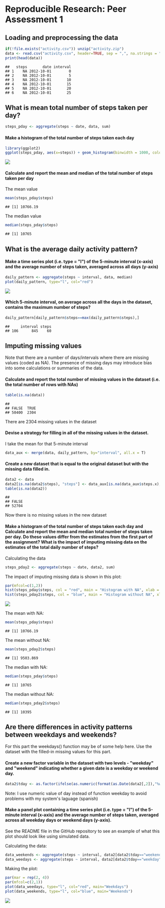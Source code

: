 # Reproducible Research: Peer Assessment 1

## Loading and preprocessing the data
        

```r
if(!file.exists("activity.csv")) unzip("activity.zip")
data <- read.csv("activity.csv", header=TRUE, sep = ",", na.strings = "NA")
print(head(data))
```

```
##   steps       date interval
## 1    NA 2012-10-01        0
## 2    NA 2012-10-01        5
## 3    NA 2012-10-01       10
## 4    NA 2012-10-01       15
## 5    NA 2012-10-01       20
## 6    NA 2012-10-01       25
```


## What is mean total number of steps taken per day?

```r
steps_pday <- aggregate(steps ~ date, data, sum)
```
#### Make a histogram of the total number of steps taken each day

```r
library(ggplot2)
ggplot(steps_pday, aes(x=steps)) + geom_histogram(binwidth = 1000, color="black", fill="red") 
```

![](PA1_template_files/figure-html/unnamed-chunk-3-1.png)<!-- -->

#### Calculate and report the mean and median of the total number of steps taken per day
The mean value

```r
mean(steps_pday$steps)
```

```
## [1] 10766.19
```

The median value

```r
median(steps_pday$steps)
```

```
## [1] 10765
```

 

## What is the average daily activity pattern?

#### Make a time series plot (i.e. type = "l") of the 5-minute interval (x-axis) and the average number of steps taken, averaged across all days (y-axis)

```r
daily_pattern <- aggregate(steps ~ interval, data, median)
plot(daily_pattern, type="l", col="red")
```

![](PA1_template_files/figure-html/unnamed-chunk-6-1.png)<!-- -->

#### Which 5-minute interval, on average across all the days in the dataset, contains the maximum number of steps?


```r
daily_pattern[daily_pattern$steps==max(daily_pattern$steps),]
```

```
##     interval steps
## 106      845    60
```



## Imputing missing values

Note that there are a number of days/intervals where there are missing values (coded as NA). The presence of missing days may introduce bias into some calculations or summaries of the data.
 
#### Calculate and report the total number of missing values in the dataset (i.e. the total number of rows with NAs)


```r
table(is.na(data))
```

```
## 
## FALSE  TRUE 
## 50400  2304
```
There are 2304 missing values in the dataset

#### Devise a strategy for filling in all of the missing values in the dataset. 
I take the mean for that 5-minute interval


```r
data_aux <- merge(data, daily_pattern, by="interval", all.x = T)
```


#### Create a new dataset that is equal to the original dataset but with the missing data filled in.


```r
data2 <- data
data2[is.na(data2$steps), "steps"] <- data_aux[is.na(data_aux$steps.x), "steps.y"]
table(is.na(data2))
```

```
## 
## FALSE 
## 52704
```


Now there is no missing values in the new dataset


#### Make a histogram of the total number of steps taken each day and Calculate and report the mean and median total number of steps taken per day. Do these values differ from the estimates from the first part of the assignment? What is the impact of imputing missing data on the estimates of the total daily number of steps?


Calculating the data


```r
steps_pday2 <- aggregate(steps ~ date, data2, sum)
```

The impact of imputing missing data is shown in this plot:

```r
par(mfcol=c(1,2))
hist(steps_pday$steps, col = "red", main = "Histogram with NA", xlab = "Steps")
hist(steps_pday2$steps, col = "blue", main = "Histogram without NA", xlab = "Steps")
```

![](PA1_template_files/figure-html/unnamed-chunk-12-1.png)<!-- -->

The mean with NA:

```r
mean(steps_pday$steps)
```

```
## [1] 10766.19
```

The mean without NA:

```r
mean(steps_pday2$steps)
```

```
## [1] 9503.869
```

The median with NA:

```r
median(steps_pday$steps)
```

```
## [1] 10765
```

The median without NA:

```r
median(steps_pday2$steps)
```

```
## [1] 10395
```



## Are there differences in activity patterns between weekdays and weekends?

For this part the weekdays() function may be of some help here. Use the dataset with the filled-in missing values for this part.

#### Create a new factor variable in the dataset with two levels - "weekday" and "weekend" indicating whether a given date is a weekday or weekend day.


```r
data2$tday <- as.factor(ifelse(as.numeric(format(as.Date(data2[,2]),"%w")) %in% c(0,6), "weekend", "weekday"))
```

Note: I use numeric value of day instead of function weekday to avoid problems with my system's laguage (spanish)


#### Make a panel plot containing a time series plot (i.e. type = "l") of the 5-minute interval (x-axis) and the average number of steps taken, averaged across all weekday days or weekend days (y-axis). 
See the README file in the GitHub repository to see an example of what this plot should look like using simulated data.

Calculating the data: 

```r
data_weekends <- aggregate(steps ~ interval, data2[data2$tday=="weekend",], median)
data_weedays <- aggregate(steps ~ interval, data2[data2$tday=="weekday",], median)                        
```

Making the plot:


```r
par(mar = rep(2, 4))
par(mfcol=c(2,1))
plot(data_weedays, type="l", col="red", main="Weekdays")
plot(data_weekends, type="l", col="blue", main="Weekends")
```

![](PA1_template_files/figure-html/unnamed-chunk-19-1.png)<!-- -->
